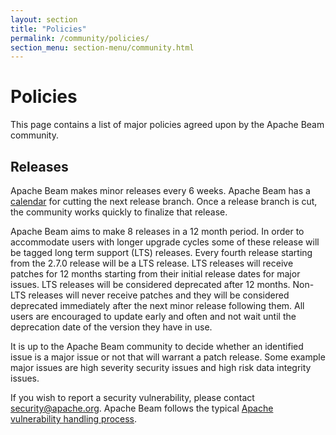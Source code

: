 ```yaml
---
layout: section
title: "Policies"
permalink: /community/policies/
section_menu: section-menu/community.html
---
```

<!--
Licensed under the Apache License, Version 2.0 (the "License");
you may not use this file except in compliance with the License.
You may obtain a copy of the License at

http://www.apache.org/licenses/LICENSE-2.0

Unless required by applicable law or agreed to in writing, software
distributed under the License is distributed on an "AS IS" BASIS,
WITHOUT WARRANTIES OR CONDITIONS OF ANY KIND, either express or implied.
See the License for the specific language governing permissions and
limitations under the License.
-->

# Policies

This page contains a list of major policies agreed upon by the Apache Beam community.

## Releases

Apache Beam makes minor releases every 6 weeks. Apache Beam has a [calendar](https://calendar.google.com/calendar/embed?src=0p73sl034k80oob7seouanigd0%40group.calendar.google.com) for cutting the next release branch. Once a release branch is cut, the community works quickly to finalize that release.

Apache Beam aims to make 8 releases in a 12 month period. In order to accommodate users with longer upgrade cycles some of these release will be tagged long term support (LTS) releases. Every fourth release starting from the 2.7.0 release will be a LTS release. LTS releases will receive patches for 12 months starting from their initial release dates for major issues. LTS releases will be considered deprecated after 12 months. Non-LTS releases will never receive patches and they will be considered deprecated immediately after the next minor release following them. All users are encouraged to update early and often and not wait until the deprecation date of the version they have in use.

It is up to the Apache Beam community to decide whether an identified issue is a major issue or not that will warrant a patch release. Some example major issues are high severity security issues and high risk data integrity issues.


If you wish to report a security vulnerability, please contact [security@apache.org](mailto:security@apache.org). Apache Beam follows the typical [Apache vulnerability handling process](https://apache.org/security/committers.html#vulnerability-handling).
